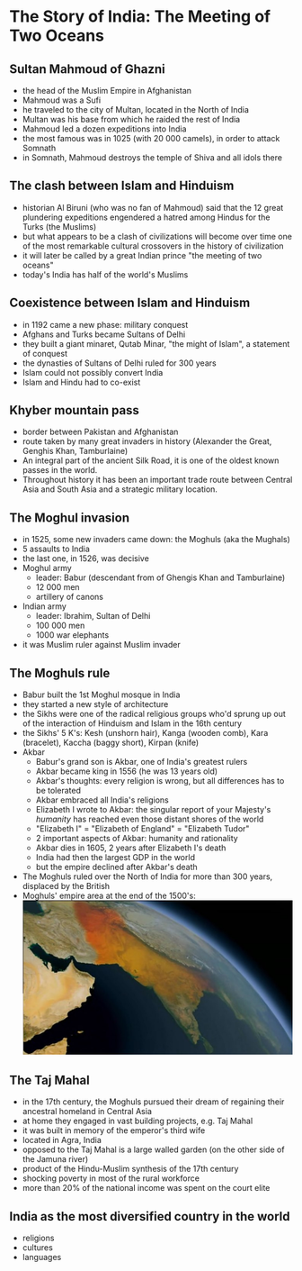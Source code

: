 # The Story of India: The Meeting of Two Oceans

## Sultan Mahmoud of Ghazni
* the head of the Muslim Empire in Afghanistan
* Mahmoud was a Sufi
* he traveled to the city of Multan, located in the North of India
* Multan was his base from which he raided the rest of India
* Mahmoud led a dozen expeditions into India
* the most famous was in 1025 (with 20 000 camels), in order to attack Somnath
* in Somnath, Mahmoud destroys the temple of Shiva and all idols there

## The clash between Islam and Hinduism
* historian Al Biruni (who was no fan of Mahmoud) said that the 12 great plundering expeditions engendered a hatred among Hindus for the Turks (the Muslims)
* but what appears to be a clash of civilizations will become over time one of the most remarkable cultural crossovers in the history of civilization
* it will later be called by a great Indian prince "the meeting of two oceans"
* today's India has half of the world's Muslims

## Coexistence between Islam and Hinduism
* in 1192 came a new phase: military conquest
* Afghans and Turks became Sultans of Delhi
* they built a giant minaret, Qutab Minar, "the might of Islam", a statement of conquest
* the dynasties of Sultans of Delhi ruled for 300 years
* Islam could not possibly convert India
* Islam and Hindu had to co-exist

## Khyber mountain pass
* border between Pakistan and Afghanistan
* route taken by many great invaders in history (Alexander the Great, Genghis Khan, Tamburlaine)
* An integral part of the ancient Silk Road, it is one of the oldest known passes in the world. 
* Throughout history it has been an important trade route between Central Asia and South Asia and a strategic military location.

## The Moghul invasion
* in 1525, some new invaders came down: the Moghuls (aka the Mughals)
* 5 assaults to India
* the last one, in 1526, was decisive
* Moghul army
  * leader: Babur (descendant from of Ghengis Khan and Tamburlaine)
  * 12 000 men
  * artillery of canons
* Indian army
  * leader: Ibrahim, Sultan of Delhi
  * 100 000 men
  * 1000 war elephants
* it was Muslim ruler against Muslim invader

## The Moghuls rule
* Babur built the 1st Moghul mosque in India
* they started a new style of architecture
* the Sikhs were one of the radical religious groups who'd sprung up out of the interaction of Hinduism and Islam in the 16th century
* the Sikhs' 5 K's: Kesh (unshorn hair), Kanga (wooden comb), Kara (bracelet), Kaccha (baggy short), Kirpan (knife)
* Akbar
  * Babur's grand son is Akbar, one of India's greatest rulers
  * Akbar became king in 1556 (he was 13 years old)
  * Akbar's thoughts: every religion is wrong, but all differences has to be tolerated
  * Akbar embraced all India's religions
  * Elizabeth I wrote to Akbar: the singular report of your Majesty's *humanity* has reached even those distant shores of the world
  * "Elizabeth I" = "Elizabeth of England" = "Elizabeth Tudor"
  * 2 important aspects of Akbar: humanity and rationality
  * Akbar dies in 1605, 2 years after Elizabeth I's death
  * India had then the largest GDP in the world
  * but the empire declined after Akbar's death
* The Moghuls ruled over the North of India for more than 300 years, displaced by the British
* Moghuls' empire area at the end of the 1500's: ![map](Moghuls.jpg)

## The Taj Mahal
* in the 17th century, the Moghuls pursued their dream of regaining their ancestral homeland in Central Asia
* at home they engaged in vast building projects, e.g. Taj Mahal
* it was built in memory of the emperor's third wife
* located in Agra, India
* opposed to the Taj Mahal is a large walled garden (on the other side of the Jamuna river)
* product of the Hindu-Muslim synthesis of the 17th century
* shocking poverty in most of the rural workforce
* more than 20% of the national income was spent on the court elite

## India as the most diversified country in the world
* religions
* cultures
* languages
